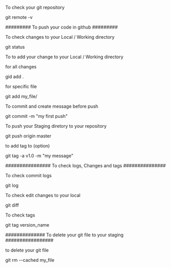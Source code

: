 

To check your git repository

git remote -v   



######### To push your code in github #########

To check changes to your Local / Working directory
 
git status


To to add your change to your Local / Working directory

for all changes 

gid add .

for specific file

git add my_file/

To commit and create message before push

git commit -m "my first push"

To push your Staging diretory to your repository

git push origin master


to add tag to (option)

git tag -a v1.0 -m "my message"

################ To check logs, Changes and tags ###############

To check commit logs

git log

To check edit changes to your local

git diff

To check tags

git tag version_name


############## To delete your git file to your staging #################

to delete your git file 

git rm  --cached my_file




